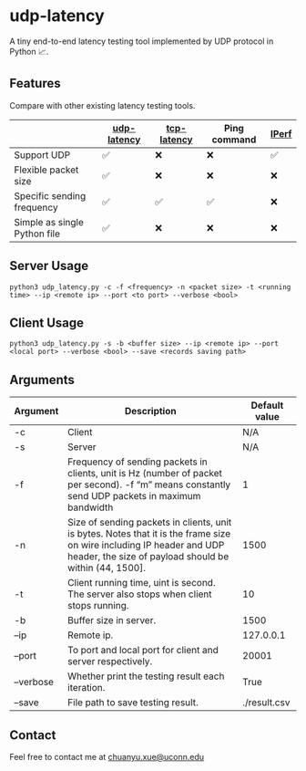 # udp-latency
A tiny end-to-end latency testing tool implemented by UDP protocol in Python 📈. 



## Features

Compare with other existing latency testing tools.

|                              | [udp-latency](https://github.com/ChuanyuXue/udp-latency) | [tcp-latency](https://github.com/dgzlopes/tcp-latency) | Ping command | [IPerf](https://iperf.fr) |
| ---------------------------- | -------------------------------------------------------- | ------------------------------------------------------ | ------------ | ------------------------- |
| Support UDP                  | ✅                                                        | ❌                                                      | ❌            | ✅                         |
| Flexible packet size         | ✅                                                        | ❌                                                      | ❌            | ❌                         |
| Specific sending frequency   | ✅                                                        | ✅                                                      | ✅            | ❌                         |
| Simple as single Python file | ✅                                                        | ❌                                                      | ❌            | ❌                         |



## Server Usage

`python3 udp_latency.py -c -f <frequency> -n <packet size> -t <running time> --ip <remote ip> --port <to port> --verbose <bool>`



## Client Usage

`python3 udp_latency.py -s -b <buffer size> --ip <remote ip> --port <local port> --verbose <bool> --save <records saving path>`



## Arguments

| Argument | Description                                                  | Default value |
| -------- | ------------------------------------------------------------ | ------------- |
| -c       | Client                                                       | N/A           |
| -s       | Server                                                       | N/A           |
| -f       | Frequency of sending packets in clients, unit is Hz (number of packet per second). -f “m” means constantly send UDP packets in maximum bandwidth | 1             |
| -n       | Size of sending packets in clients, unit is bytes. Notes that it is the frame size on wire including IP header and UDP header, the size of payload should be within \(44, 1500\]. | 1500          |
| -t       | Client running time, uint is second. The server also stops when client stops running. | 10            |
| -b       | Buffer size in server.                                       | 1500          |
| –ip      | Remote ip.                                                   | 127.0.0.1     |
| –port    | To port and local port for client and server respectively.   | 20001         |
| –verbose | Whether print the testing result each iteration.             | True          |
| –save    | File path to save testing result.                            | ./result.csv  |



## Contact

Feel free to contact me at chuanyu.xue@uconn.edu
